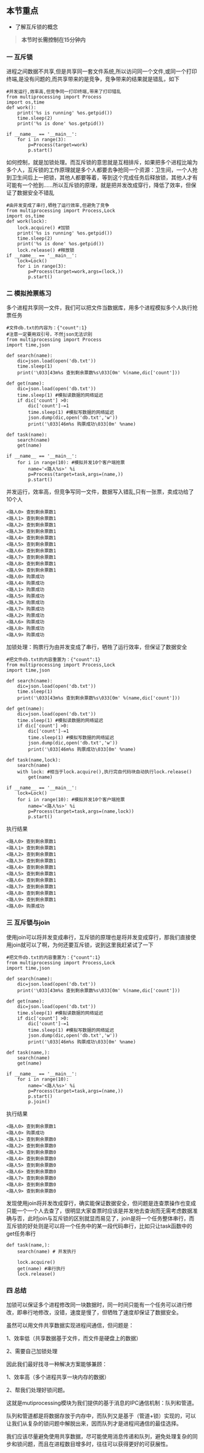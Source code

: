 ## 本节重点

* 了解互斥锁的概念

> **本节时长需控制在15分钟内**

### 一 互斥锁

进程之间数据不共享,但是共享同一套文件系统,所以访问同一个文件,或同一个打印终端,是没有问题的,而共享带来的是竞争，竞争带来的结果就是错乱，如下

```
#并发运行,效率高,但竞争同一打印终端,带来了打印错乱
from multiprocessing import Process
import os,time
def work():
    print('%s is running' %os.getpid())
    time.sleep(2)
    print('%s is done' %os.getpid())

if __name__ == '__main__':
    for i in range(3):
        p=Process(target=work)
        p.start()
```

如何控制，就是加锁处理。而互斥锁的意思就是互相排斥，如果把多个进程比喻为多个人，互斥锁的工作原理就是多个人都要去争抢同一个资源：卫生间，一个人抢到卫生间后上一把锁，其他人都要等着，等到这个完成任务后释放锁，其他人才有可能有一个抢到......所以互斥锁的原理，就是把并发改成穿行，降低了效率，但保证了数据安全不错乱

```
#由并发变成了串行,牺牲了运行效率,但避免了竞争
from multiprocessing import Process,Lock
import os,time
def work(lock):
    lock.acquire() #加锁
    print('%s is running' %os.getpid())
    time.sleep(2)
    print('%s is done' %os.getpid())
    lock.release() #释放锁
if __name__ == '__main__':
    lock=Lock()
    for i in range(3):
        p=Process(target=work,args=(lock,))
        p.start()
```

### 二 模拟抢票练习

多个进程共享同一文件，我们可以把文件当数据库，用多个进程模拟多个人执行抢票任务

```
#文件db.txt的内容为：{"count":1}
#注意一定要用双引号，不然json无法识别
from multiprocessing import Process
import time,json

def search(name):
    dic=json.load(open('db.txt'))
    time.sleep(1)
    print('\033[43m%s 查到剩余票数%s\033[0m' %(name,dic['count']))

def get(name):
    dic=json.load(open('db.txt'))
    time.sleep(1) #模拟读数据的网络延迟
    if dic['count'] >0:
        dic['count']-=1
        time.sleep(1) #模拟写数据的网络延迟
        json.dump(dic,open('db.txt','w'))
        print('\033[46m%s 购票成功\033[0m' %name)

def task(name):
    search(name)
    get(name)

if __name__ == '__main__':
    for i in range(10): #模拟并发10个客户端抢票
        name='<路人%s>' %i
        p=Process(target=task,args=(name,))
        p.start()
```

并发运行，效率高，但竞争写同一文件，数据写入错乱,只有一张票，卖成功给了10个人

```
<路人0> 查到剩余票数1
<路人1> 查到剩余票数1
<路人2> 查到剩余票数1
<路人3> 查到剩余票数1
<路人4> 查到剩余票数1
<路人5> 查到剩余票数1
<路人6> 查到剩余票数1
<路人7> 查到剩余票数1
<路人8> 查到剩余票数1
<路人9> 查到剩余票数1
<路人0> 购票成功
<路人4> 购票成功
<路人1> 购票成功
<路人5> 购票成功
<路人3> 购票成功
<路人7> 购票成功
<路人2> 购票成功
<路人6> 购票成功
<路人8> 购票成功
<路人9> 购票成功
```

加锁处理：购票行为由并发变成了串行，牺牲了运行效率，但保证了数据安全

```
#把文件db.txt的内容重置为：{"count":1}
from multiprocessing import Process,Lock
import time,json

def search(name):
    dic=json.load(open('db.txt'))
    time.sleep(1)
    print('\033[43m%s 查到剩余票数%s\033[0m' %(name,dic['count']))

def get(name):
    dic=json.load(open('db.txt'))
    time.sleep(1) #模拟读数据的网络延迟
    if dic['count'] >0:
        dic['count']-=1
        time.sleep(1) #模拟写数据的网络延迟
        json.dump(dic,open('db.txt','w'))
        print('\033[46m%s 购票成功\033[0m' %name)

def task(name,lock):
    search(name)
    with lock: #相当于lock.acquire(),执行完自代码块自动执行lock.release()
        get(name)

if __name__ == '__main__':
    lock=Lock()
    for i in range(10): #模拟并发10个客户端抢票
        name='<路人%s>' %i
        p=Process(target=task,args=(name,lock))
        p.start()
```

执行结果

```
<路人0> 查到剩余票数1
<路人1> 查到剩余票数1
<路人2> 查到剩余票数1
<路人3> 查到剩余票数1
<路人4> 查到剩余票数1
<路人5> 查到剩余票数1
<路人6> 查到剩余票数1
<路人7> 查到剩余票数1
<路人8> 查到剩余票数1
<路人9> 查到剩余票数1
<路人0> 购票成功
```

### 三 互斥锁与join

使用join可以将并发变成串行，互斥锁的原理也是将并发变成穿行，那我们直接使用join就可以了啊，为何还要互斥锁，说到这里我赶紧试了一下

```
#把文件db.txt的内容重置为：{"count":1}
from multiprocessing import Process,Lock
import time,json

def search(name):
    dic=json.load(open('db.txt'))
    print('\033[43m%s 查到剩余票数%s\033[0m' %(name,dic['count']))

def get(name):
    dic=json.load(open('db.txt'))
    time.sleep(1) #模拟读数据的网络延迟
    if dic['count'] >0:
        dic['count']-=1
        time.sleep(1) #模拟写数据的网络延迟
        json.dump(dic,open('db.txt','w'))
        print('\033[46m%s 购票成功\033[0m' %name)

def task(name,):
    search(name)
    get(name)

if __name__ == '__main__':
    for i in range(10):
        name='<路人%s>' %i
        p=Process(target=task,args=(name,))
        p.start()
        p.join()
```

执行结果

```
<路人0> 查到剩余票数1
<路人0> 购票成功
<路人1> 查到剩余票数0
<路人2> 查到剩余票数0
<路人3> 查到剩余票数0
<路人4> 查到剩余票数0
<路人5> 查到剩余票数0
<路人6> 查到剩余票数0
<路人7> 查到剩余票数0
<路人8> 查到剩余票数0
<路人9> 查到剩余票数0 
```

发现使用join将并发改成穿行，确实能保证数据安全，但问题是连查票操作也变成只能一个一个人去查了，很明显大家查票时应该是并发地去查询而无需考虑数据准确与否，此时join与互斥锁的区别就显而易见了，join是将一个任务整体串行，而互斥锁的好处则是可以将一个任务中的某一段代码串行，比如只让task函数中的get任务串行

```
def task(name,):
    search(name) # 并发执行
    
    lock.acquire()
    get(name) #串行执行
    lock.release()
```

### 四 总结

加锁可以保证多个进程修改同一块数据时，同一时间只能有一个任务可以进行修改，即串行地修改，没错，速度是慢了，但牺牲了速度却保证了数据安全。

虽然可以用文件共享数据实现进程间通信，但问题是：

1、效率低（共享数据基于文件，而文件是硬盘上的数据）

2、需要自己加锁处理



因此我们最好找寻一种解决方案能够兼顾：

1、效率高（多个进程共享一块内存的数据）

2、帮我们处理好锁问题。

这就是mutiprocessing模块为我们提供的基于消息的IPC通信机制：队列和管道。

队列和管道都是将数据存放于内存中，而队列又是基于（管道+锁）实现的，可以让我们从复杂的锁问题中解脱出来，因而队列才是进程间通信的最佳选择。

我们应该尽量避免使用共享数据，尽可能使用消息传递和队列，避免处理复杂的同步和锁问题，而且在进程数目增多时，往往可以获得更好的可获展性。







